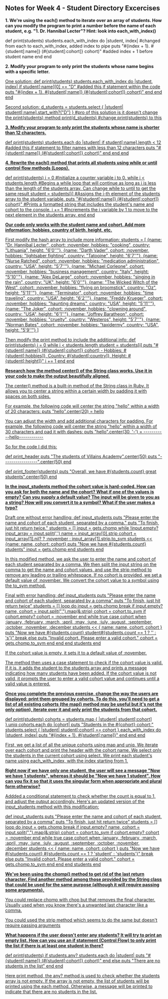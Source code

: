 ## Notes for Week 4 - Student Directory Excercises

**1. We're using the each() method to iterate over an array of students. How can you modify the program to print a number before the name of each student, e.g. "1. Dr. Hannibal Lecter"? Hint: look into each_with_index()**

def print(students) 
  students.each_with_index do |student, index|  #changed from each to each_with_index, added index to pipe
    puts "#{index + 1}. #{student[:name]} (#{student[:cohort]} cohort)" #added index + 1 before student name
  end
end

**2. Modify your program to only print the students whose name begins with a specific letter.**

<u>One solution:<u>
def print(students)
  students.each_with_index do |student, index|
    if student[:name][0] == "D" #added this if statement within the code
      puts "#{index + 1}. #{student[:name]} (#{student[:cohort]} cohort)"
    end
  end
end

<u>Second solution:<u>
d_students = students.select { |student| student[:name].start_with?("D") } #pro of this solution is it doesn't change the print(students) method 
print(d_students) #change print(students) to this

**3. Modify your program to only print the students whose name is shorter than 12 characters.**

def print(students)
  students.each do |student|
    if student[:name].length < 12 #added this if statement to filter names with less than 12 characters
      puts "#{student[:name]} (#{student[:cohort]} cohort)"
    end
  end
end

**4. Rewrite the each() method that prints all students using while or until control flow methods (Loops).**

def print(students)
  i = 0 #Initialize a counter variable i to 0.
  while i < students.length #Begins a while loop that will continue as long as i is less than the length of the students array. Can change while to until to get the same result
    student = students[i] #Assigns the i-th element of the students array to the student variable.
    puts "#{student[:name]} (#{student[:cohort]} cohort)" #Prints a formatted string that includes the student's name and cohort to the console.
    i += 1 #Increments the i variable by 1 to move to the next element in the students array.
  end
end

**Our code only works with the student name and cohort. Add more information: hobbies, country of birth, height, etc.**

<u>First modify the hash array to include more information:<u>
students = [
  {name: "Dr. Hannibal Lecter", cohort: :november, hobbies: "cooking", country: "Lithuania", height: "6'0''"},
  {name: "Darth Vader", cohort: :november, hobbies: "lightsaber fighting", country: "Tatooine", height: "6'7''"},
  {name: "Nurse Ratched", cohort: :november, hobbies: "medication administration", country: "USA", height: "5'7''"},
  {name: "Michael Corleone", cohort: :november, hobbies: "business management", country: "Italy", height: "5'10''"},
  {name: "Alex DeLarge", cohort: :november, hobbies: "singing in the rain", country: "UK", height: "6'0''"},
  {name: "The Wicked Witch of the West", cohort: :november, hobbies: "flying on broomstick", country: "Oz", height: "5'11''"},
  {name: "Terminator", cohort: :november, hobbies: "time traveling", country: "USA", height: "6'2''"},
  {name: "Freddy Krueger", cohort: :november, hobbies: "haunting dreams", country: "USA", height: "5'11''"},
  {name: "The Joker", cohort: :november, hobbies: "clowning around", country: "USA", height: "6'1''"},
  {name: "Joffrey Baratheon", cohort: :november, hobbies: "cruelty", country: "Westeros", height: "5'7''"},
  {name: "Norman Bates", cohort: :november, hobbies: "taxidermy", country: "USA", height: "5'9''"}
]

<u>Then modify the print method to include the additional info:<u>
def print(students)
  i = 0
  while i < students.length
    student = students[i]
    puts "#{student[:name]} (#{student[:cohort]} cohort) - Hobbies: #{student[:hobbies]}, Country: #{student[:country]}, Height: #{student[:height]}"
    i += 1
  end
end

**Research how the method center() of the String class works. Use it in your code to make the output beautifully aligned.**

The center() method is a built-in method of the String class in Ruby. It allows you to center a string within a certain width by padding it with spaces on both sides.

For example, the following code will center the string "hello" within a width of 20 characters:
puts "hello".center(20) =                   hello  

You can adjust the width and add additional characters for padding. For example, the following code will center the string "hello" within a width of 30 characters and pad it with dashes:
puts "hello".center(30, '-')  = -----------hello------------

So for the code I did this:

def print_header
  puts "The students of Villains Academy".center(50)
  puts "-----------------".center(50)
end

def print_footer(students)
  puts "Overall, we have #{students.count} great students".center(50)
end

**In the input_students method the cohort value is hard-coded. How can you ask for both the name and the cohort? What if one of the values is empty? Can you supply a default value? The input will be given to you as a string? How will you convert it to a symbol? What if the user makes a typo?**

Draft one without error handling: 
def input_students
  puts "Please enter the name and cohort of each student, separated by a comma."
  puts "To finish, just hit return twice."
  students = []
  input = gets.chomp
  while !input.empty?
    input_array = input.split(',')
    name = input_array[0].strip
    cohort = input_array[1].nil? ? :november : input_array[1].strip.to_sym
    students << {name: name, cohort: cohort}
    puts "Now we have #{students.count} students"
    input = gets.chomp
  end
  students
end

In this modified method, we ask the user to enter the name and cohort of each student separated by a comma. We then split the input string on the comma to get the name and cohort values, and use the strip method to remove any leading or trailing whitespace. If no cohort is provided, we set a default value of :november. We convert the cohort value to a symbol using the to_sym method.

Final with error handling: 
def input_students
  puts "Please enter the name and cohort of each student, separated by a comma"
  puts "To finish, just hit return twice"
  students = []
  loop do
    input = gets.chomp
    break if input.empty?
    name, cohort = input.split(",").map(&:strip)
    cohort = cohort.to_sym
    if cohort.empty?
      cohort = :november
    end
    while true
      case cohort
      when :january, :february, :march, :april, :may, :june, :july, :august, :september, :october, :november, :december
        students << { name: name, cohort: cohort }
        puts "Now we have #{students.count} student#{students.count == 1 ? '' : 's'}"
        break
      else
        puts "Invalid cohort. Please enter a valid cohort."
        cohort = gets.chomp.to_sym
      end
    end
  end
  students
end

If the cohort value is empty, it sets it to a default value of :november.

The method then uses a case statement to check if the cohort value is valid. If it is, it adds the student to the students array and prints a message indicating how many students have been added. If the cohort value is not valid, it prompts the user to enter a valid cohort value and continues until a valid value is entered.

**Once you complete the previous exercise, change the way the users are displayed: print them grouped by cohorts. To do this, you'll need to get a list of all existing cohorts (the map() method may be useful but it's not the only option), iterate over it and only print the students from that cohort.**

def print(students)
  cohorts = students.map { |student| student[:cohort] }.uniq
  cohorts.each do |cohort|
    puts "Students in the #{cohort} cohort:"
    students.select { |student| student[:cohort] == cohort }.each_with_index do |student, index|
      puts "#{index + 1}. #{student[:name]}"
    end
  end
end

First, we get a list of all the unique cohorts using map and uniq.
We iterate over each cohort and print the header with the cohort name.
We select only the students in the current cohort using select.
We print each student's name using each_with_index, with the index starting from 1.

**Right now if we have only one student, the user will see a message "Now we have 1 students", whereas it should be "Now we have 1 student". How can you fix it so that it uses the singular form when appropriate and plural form otherwise?**

Addded a conditional statement to check whether the count is equal to 1, and adjust the output accordingly. Here's an updated version of the input_students method with this modification:

def input_students
  puts "Please enter the name and cohort of each student, separated by a comma"
  puts "To finish, just hit return twice"
  students = []
  loop do
    input = gets.chomp
    break if input.empty?
    name, cohort = input.split(",").map(&:strip)
    cohort = cohort.to_sym
    if cohort.empty?
      cohort = :november
    end
    while true
      case cohort
      when :january, :february, :march, :april, :may, :june, :july, :august, :september, :october, :november, :december
        students << { name: name, cohort: cohort }
        puts "Now we have #{students.count} #{students.count == 1 ? 'student' : 'students'}"
        break
      else
        puts "Invalid cohort. Please enter a valid cohort."
        cohort = gets.chomp.to_sym
      end
    end
  end
  students
end

**We've been using the chomp() method to get rid of the last return character. Find another method among those provided by the String class that could be used for the same purpose (although it will require passing some arguments).**

You could replace chomp with chop but that removes the final character.  Usually used when you know there's a unwanted last character like a comma.

You could used the strip method which seems to do the same but doesn't require passing arguments

**What happens if the user doesn't enter any students? It will try to print an empty list. How can you use an if statement (Control Flow) to only print the list if there is at least one student in there?**

def print(students)
  if students.any?
    students.each do |student|
      puts "#{student[:name]} (#{student[:cohort]} cohort)"
    end
  else
    puts "There are no students in the list"
  end
end

Here print method, the any? method is used to check whether the students array is not empty. If the array is not empty, the list of students will be printed using the each method. Otherwise, a message will be printed to indicate that there are no students in the list.